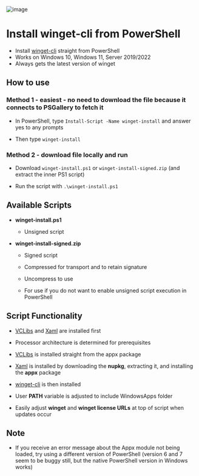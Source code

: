 
![image](https://user-images.githubusercontent.com/49938263/164990481-a82586ac-db45-42b1-b543-c3756eafe045.png)
# Install winget-cli from PowerShell

- Install [winget-cli](https://github.com/microsoft/winget-cli) straight from PowerShell
- Works on Windows 10, Windows 11, Server 2019/2022
- Always gets the latest version of winget
  

## How to use 

### Method 1 - easiest - no need to download the file because it connects to PSGallery to fetch it

- In PowerShell, type `Install-Script -Name winget-install` and answer yes to any prompts

- Then type `winget-install`

### Method 2 - download file locally and run

- Download `winget-install.ps1` or `winget-install-signed.zip` (and extract the inner PS1 script)

- Run the script with `.\winget-install.ps1`

  

## Available Scripts

-  **winget-install.ps1**

	- Unsigned script

-  **winget-install-signed.zip**

	- Signed script

	- Compressed for transport and to retain signature

	- Uncompress to use

	- For use if you do not want to enable unsigned script execution in PowerShell

  

## Script Functionality

  

- [VCLibs](https://docs.microsoft.com/en-gb/troubleshoot/developer/visualstudio/cpp/libraries/c-runtime-packages-desktop-bridge#how-to-install-and-update-desktop-framework-packages) and [Xaml](https://www.nuget.org/packages/Microsoft.UI.Xaml/) are installed first

- Processor architecture is determined for prerequisites

- [VCLibs](https://docs.microsoft.com/en-gb/troubleshoot/developer/visualstudio/cpp/libraries/c-runtime-packages-desktop-bridge#how-to-install-and-update-desktop-framework-packages) is installed straight from the appx package

- [Xaml](https://www.nuget.org/packages/Microsoft.UI.Xaml/) is installed by downloading the **nupkg**, extracting it, and installing the **appx** package

- [winget-cli](https://github.com/microsoft/winget-cli) is then installed

- User **PATH** variable is adjusted to include WindowsApps folder

- Easily adjust **winget** and **winget license URLs** at top of script when updates occur

  

## Note

  

- If you receive an error message about the Appx module not being loaded, try using a different version of PowerShell (version 6 and 7 seem to be buggy still, but the native PowerShell version in Windows works)